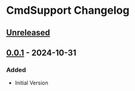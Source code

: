 <!-- Keep a Changelog guide -> https://keepachangelog.com -->

# CmdSupport Changelog

## [Unreleased]

## [0.0.1] - 2024-10-31

### Added

- Initial Version

[Unreleased]: https://github.com/Cazayus/CmdSupport/compare/v0.0.1...HEAD
[0.0.1]: https://github.com/Cazayus/CmdSupport/commits/v0.0.1
